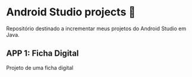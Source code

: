 # Android Studio projects :iphone:
Repositório destinado a incrementar meus projetos do Android Studio em Java.


## APP 1: Ficha Digital
Projeto de uma ficha digital
